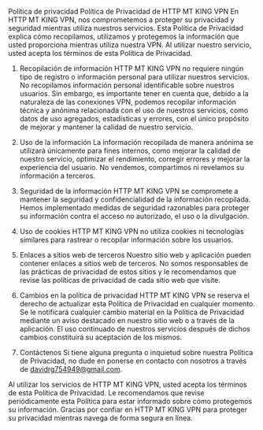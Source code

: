 Política de privacidad
Política de Privacidad de HTTP MT KING VPN
En HTTP MT KING VPN, nos comprometemos a proteger su privacidad y seguridad mientras utiliza nuestros servicios. Esta Política de Privacidad explica cómo recopilamos, utilizamos y protegemos la información que usted proporciona mientras utiliza nuestra VPN. Al utilizar nuestro servicio, usted acepta los términos de esta Política de Privacidad.

1. Recopilación de información
HTTP MT KING VPN no requiere ningún tipo de registro o información personal para utilizar nuestros servicios. No recopilamos información personal identificable sobre nuestros usuarios. Sin embargo, es importante tener en cuenta que, debido a la naturaleza de las conexiones VPN, podemos recopilar información técnica y anónima relacionada con el uso de nuestros servicios, como datos de uso agregados, estadísticas y errores, con el único propósito de mejorar y mantener la calidad de nuestro servicio.

2. Uso de la información
La información recopilada de manera anónima se utilizará únicamente para fines internos, como mejorar la calidad de nuestro servicio, optimizar el rendimiento, corregir errores y mejorar la experiencia del usuario. No vendemos, compartimos ni revelamos su información a terceros.

3. Seguridad de la información
HTTP MT KING VPN se compromete a mantener la seguridad y confidencialidad de la información recopilada. Hemos implementado medidas de seguridad razonables para proteger su información contra el acceso no autorizado, el uso o la divulgación.

4. Uso de cookies
HTTP MT KING VPN no utiliza cookies ni tecnologías similares para rastrear o recopilar información sobre los usuarios.

5. Enlaces a sitios web de terceros
Nuestro sitio web y aplicación pueden contener enlaces a sitios web de terceros. No somos responsables de las prácticas de privacidad de estos sitios y le recomendamos que revise las políticas de privacidad de cada sitio web que visite.

6. Cambios en la política de privacidad
HTTP MT KING VPN se reserva el derecho de actualizar esta Política de Privacidad en cualquier momento. Se le notificará cualquier cambio material en la Política de Privacidad mediante un aviso destacado en nuestro sitio web o a través de la aplicación. El uso continuado de nuestros servicios después de dichos cambios constituirá su aceptación de los mismos.

7. Contáctenos
Si tiene alguna pregunta o inquietud sobre nuestra Política de Privacidad, no dude en ponerse en contacto con nosotros a través de davidrg754949@gmail.com.

Al utilizar los servicios de HTTP MT KING VPN, usted acepta los términos de esta Política de Privacidad. Le recomendamos que revise periódicamente esta Política para estar informado sobre cómo protegemos su información. Gracias por confiar en HTTP MT KING VPN para proteger su privacidad mientras navega de forma segura en línea.

